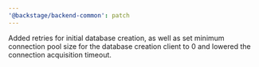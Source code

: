 ```yaml
---
'@backstage/backend-common': patch
---
```


Added retries for initial database creation, as well as set minimum connection pool size for the database creation client to 0 and lowered the connection acquisition timeout.
